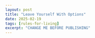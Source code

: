 ```yaml
---
layout: post
title: "Leave Yourself With Options"
date: 2025-02-19
tags: [rules-for-living]
excerpt: "CHANGE ME BEFORE PUBLISHING"
---
```

